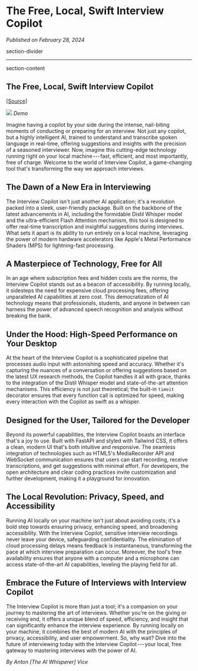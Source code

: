 # The Free, Local, Swift Interview Copilot

*Published on February 28, 2024*

section-divider

------------------------------------------------------------------------

 section-content

## The Free, Local, Swift Interview Copilot 

[\[Source\]](https://github.com/antonvice/Real-Time-Free-Local-Interview-Copilot)


![](https://cdn-images-1.medium.com/max/800/1*urmP6M_yEGw9YRq7tCZVWg.gif)
*Demo*


Imagine having a copilot by your side during the intense, nail-biting
moments of conducting or preparing for an interview. Not just any
copilot, but a highly intelligent AI, trained to understand and
transcribe spoken language in real-time, offering suggestions and
insights with the precision of a seasoned interviewer. Now, imagine this
cutting-edge technology running right on your local machine --- fast,
efficient, and most importantly, free of charge. Welcome to the world of
Interview Copilot, a game-changing tool that's transforming the way we
approach interviews.

## The Dawn of a New Era in Interviewing 

The Interview Copilot isn't just another AI application; it's a
revolution packed into a sleek, user-friendly package. Built on the
backbone of the latest advancements in AI, including the formidable
Distil Whisper model and the ultra-efficient Flash Attention mechanism,
this tool is designed to offer real-time transcription and insightful
suggestions during interviews. What sets it apart is its ability to run
entirely on a local machine, leveraging the power of modern hardware
accelerators like Apple's Metal Performance Shaders (MPS) for
lightning-fast processing.

## A Masterpiece of Technology, Free for All 

In an age where subscription fees and hidden costs are the norms, the
Interview Copilot stands out as a beacon of accessibility. By running
locally, it sidesteps the need for expensive cloud processing fees,
offering unparalleled AI capabilities at zero cost. This democratization
of AI technology means that professionals, students, and anyone in
between can harness the power of advanced speech recognition and
analysis without breaking the bank.

## Under the Hood: High-Speed Performance on Your Desktop 

At the heart of the Interview Copilot is a sophisticated pipeline that
processes audio input with astonishing speed and accuracy. Whether it's
capturing the nuances of a conversation or offering suggestions based on
the latest UX research methods, the Copilot handles it all with grace,
thanks to the integration of the Distil Whisper model and
state-of-the-art attention mechanisms. This efficiency is not just
theoretical; the built-in `timeit`
decorator ensures that every function call is optimized for speed,
making every interaction with the Copilot as swift as a whisper.

## Designed for the User, Tailored for the Developer 

Beyond its powerful capabilities, the Interview Copilot boasts an
interface that's a joy to use. Built with FastAPI and styled with
Tailwind CSS, it offers a clean, modern UI that's both intuitive and
responsive. The seamless integration of technologies such as HTML5's
MediaRecorder API and WebSocket communication ensures that users can
start recording, receive transcriptions, and get suggestions with
minimal effort. For developers, the open architecture and clear coding
practices invite customization and further development, making it a
playground for innovation.

## The Local Revolution: Privacy, Speed, and Accessibility 

Running AI locally on your machine isn't just about avoiding costs; it's
a bold step towards ensuring privacy, enhancing speed, and broadening
accessibility. With the Interview Copilot, sensitive interview
recordings never leave your device, safeguarding confidentiality. The
elimination of cloud processing delays means feedback is instantaneous,
transforming the pace at which interview preparation can occur.
Moreover, the tool's free availability ensures that anyone with a
computer and a microphone can access state-of-the-art AI capabilities,
leveling the playing field for all.

## Embrace the Future of Interviews with Interview Copilot 

The Interview Copilot is more than just a tool; it's a companion on your
journey to mastering the art of interviews. Whether you're on the giving
or receiving end, it offers a unique blend of speed, efficiency, and
insight that can significantly enhance the interview experience. By
running locally on your machine, it combines the best of modern AI with
the principles of privacy, accessibility, and user empowerment. So, why
wait? Dive into the future of interviewing today with the Interview
Copilot --- your local, free gateway to mastering interviews with the
power of AI.

*By Anton [The AI Whisperer] Vice*
